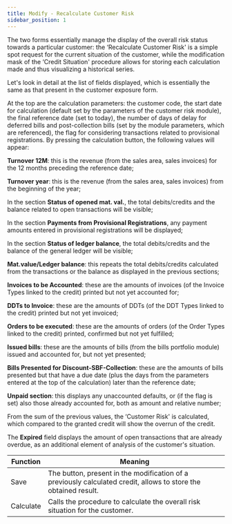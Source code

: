 ```yaml
---
title: Modify - Recalculate Customer Risk 
sidebar_position: 1
---
```


The two forms essentially manage the display of the overall risk status towards a particular customer: the ‘Recalculate Customer Risk' is a simple spot request for the current situation of the customer, while the modification mask of the ‘Credit Situation' procedure allows for storing each calculation made and thus visualizing a historical series.

Let's look in detail at the list of fields displayed, which is essentially the same as that present in the customer exposure form.

At the top are the calculation parameters: the customer code, the start date for calculation (default set by the parameters of the customer risk module), the final reference date (set to today), the number of days of delay for deferred bills and post-collection bills (set by the module parameters, which are referenced), the flag for considering transactions related to provisional registrations. By pressing the calculation button, the following values will appear:

**Turnover 12M**: this is the revenue (from the sales area, sales invoices) for the 12 months preceding the reference date;

**Turnover year**: this is the revenue (from the sales area, sales invoices) from the beginning of the year;

In the section **Status of opened mat. val.**, the total debits/credits and the balance related to open transactions will be visible;

In the section **Payments from Provisional Registrations**, any payment amounts entered in provisional registrations will be displayed;

In the section **Status of ledger balance**, the total debits/credits and the balance of the general ledger will be visible;

**Mat.value/Ledger balance**: this repeats the total debits/credits calculated from the transactions or the balance as displayed in the previous sections;

**Invoices to be Accounted**: these are the amounts of invoices (of the Invoice Types linked to the credit) printed but not yet accounted for;

**DDTs to Invoice**: these are the amounts of DDTs (of the DDT Types linked to the credit) printed but not yet invoiced;

**Orders to be executed**: these are the amounts of orders (of the Order Types linked to the credit) printed, confirmed but not yet fulfilled;

**Issued bills**: these are the amounts of bills (from the bills portfolio module) issued and accounted for, but not yet presented;

**Bills Presented for Discount-SBF-Collection**: these are the amounts of bills presented but that have a due date (plus the days from the parameters entered at the top of the calculation) later than the reference date;

**Unpaid section**: this displays any unaccounted defaults, or (if the flag is set) also those already accounted for, both as amount and relative number;

From the sum of the previous values, the ‘Customer Risk' is calculated, which compared to the granted credit will show the overrun of the credit.

The **Expired** field displays the amount of open transactions that are already overdue, as an additional element of analysis of the customer's situation.

| Function | Meaning |
| --- | --- |
| Save | The button, present in the modification of a previously calculated credit, allows to store the obtained result. |
| Calculate | Calls the procedure to calculate the overall risk situation for the customer. |